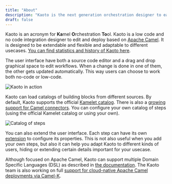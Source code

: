```yaml
---
title: "About"
description: "Kaoto is the next generation orchestration designer to easily edit and deploy automations and integrations as an alternative to the traditional IDE. Kaoto supports multiple Domain Specific Languages (DSL) like Kamelets and Apache Camel routes."
draft: false
---
```


Kaoto is an acronym for **Ka**mel **O**rchestration **To**ol. Kaoto is a low code and no code integration designer to edit and deploy based on [Apache Camel](https://camel.apache.org/). It is designed to be extendable and flexible and adaptable to different usecases. [You can find statistics and history of Kaoto here](/timeline).

The user interface have both a source code editor and a drag and drop graphical space to edit workflows. When a change is done in one of them, the other gets updated automatically. This way users can choose to work both no-code or low-code.

![Kaoto in action](/images/about/low-code-kaoto.webp)

Kaoto can load catalogs of building blocks from different sources. By default, Kaoto supports the official [Kamelet catalog](https://camel.apache.org/camel-kamelets). There is also a [growing support for Camel connectors](https://github.com/KaotoIO/camel-component-metadata). You can configure your own catalog of steps (using the official Kamelet catalog or using your own).

![Catalog of steps](/images/about/step-replacement.webp)

You can also extend the user interface. Each step can have its own [extension](https://kaoto.io/docs/add_custom_view/) to configure its properties. This is not also useful when you add your own steps, but also it can help you adapt Kaoto to different kinds of users, hiding or extending certain details important for your usecase.

Although focused on Apache Camel, Kaoto can support multiple Domain Specific Languages (DSL) as described in [the documentation](/docs/add_dsl). The Kaoto team is also working on full [support for cloud-native Apache Camel deployments via Camel-K](https://github.com/KaotoIO/kaoto-backend/issues/10).
